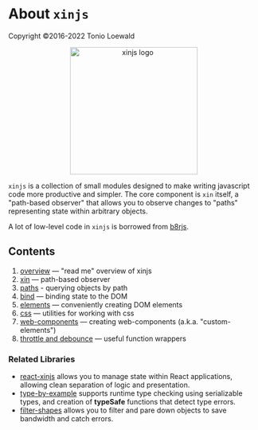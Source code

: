 # About `xinjs`

Copyright ©2016-2022 Tonio Loewald

<div style="text-align: center">
  <a href="https://xinjs.net">
    <img style="width: 256px; max-width: 80%" alt="xinjs logo" src="https://xinjs.net/xinjs-logo.svg">
  </a>
</div>

`xinjs` is a collection of small modules designed to make writing javascript
code more productive and simpler. The core component is `xin` itself, a
"path-based observer" that allows you to observe changes to "paths" representing
state within arbitrary objects.

A lot of low-level code in `xinjs` is borrowed from [b8rjs](https://b8rjs.com).

## Contents

1. [overview](../README.md) — "read me" overview of xinjs
2. [xin](xin.md) — path-based observer
3. [paths](by-path.md) - querying objects by path
4. [bind](bind.md) — binding state to the DOM
5. [elements](elements.md) — conveniently creating DOM elements
6. [css](css.md) — utilities for working with css
7. [web-components](web-components.md) — creating web-components (a.k.a. "custom-elements")
8. [throttle and debounce](throttle.md) — useful function wrappers

### Related Libraries
- [react-xinjs](https://www.npmjs.com/package/react-xinjs) allows you to manage state within
  React applications, allowing clean separation of logic and presentation.
- [type-by-example](https://www.npmjs.com/package/type-by-example) supports runtime type
  checking using serializable types, and creation of **typeSafe** functions that detect
  type errors.
- [filter-shapes](https://www.npmjs.com/package/filter-shapes) allows you to filter and 
  pare down objects to save bandwidth and catch errors.

